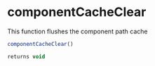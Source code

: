 # componentCacheClear

This function flushes the component path cache

```javascript
componentCacheClear()
```

```javascript
returns void
```
